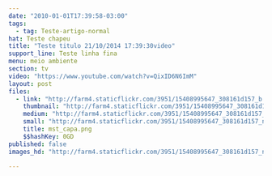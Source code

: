 ```yaml
---
date: "2010-01-01T17:39:58-03:00"
tags:
  - tag: Teste-artigo-normal
hat: Teste chapeu
title: "Teste titulo 21/10/2014 17:39:30video"
support_line: Teste linha fina
menu: meio ambiente
section: tv
video: "https://www.youtube.com/watch?v=QixID6N6ImM"
layout: post
files:
  - link: "http://farm4.staticflickr.com/3951/15408995647_308161d157_b.jpg"
    thumbnail: "http://farm4.staticflickr.com/3951/15408995647_308161d157_t.jpg"
    medium: "http://farm4.staticflickr.com/3951/15408995647_308161d157_z.jpg"
    small: "http://farm4.staticflickr.com/3951/15408995647_308161d157_n.jpg"
    title: mst_capa.png
    $$hashKey: 0GD
published: false
images_hd: "http://farm4.staticflickr.com/3951/15408995647_308161d157_n.jpg"

---
```


